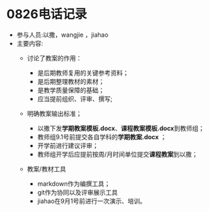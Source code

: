 # 0826电话记录
- 参与人员:以撒，wangjie ，jiahao
- 主要内容: 
	- 讨论了教案的作用：
        - 是后期教师复用的关键参考资料；
        - 是后期整理教材的素材；
        - 是教学质量保障的基础；
        - 应当提前组织、评审、撰写;
    - 明确教案输出标准；
		- 以撒下发**学期教案模板.docx**、**课程教案模板.docx**到教师组；
		- 教师组9.1号前提交各自学科的**学期教案.docx** ；
		- 开学前进行建议评审；
        - 教师组开学后应提前按周/月时间单位提交**课程教案**到以撒；

	- 教案/教材工具
        - markdown作为编撰工具；
        - git作为协同以及评审展示工具
        - jiahao在9月1号前进行一次演示、培训。
  
